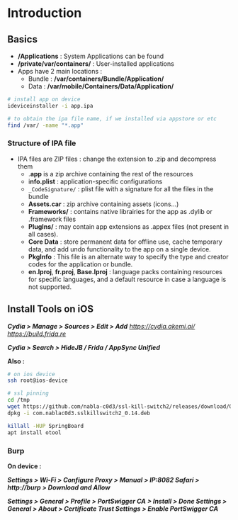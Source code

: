 # Introduction

## Basics

* **/Applications** : System Applications can be found
* **/private/var/containers/** : User-installed applications
* Apps have 2 main locations :
  * Bundle : **/var/containers/Bundle/Application/**
  * Data : **/var/mobile/Containers/Data/Application/**

```bash
# install app on device
ideviceinstaller -i app.ipa

# to obtain the ipa file name, if we installed via appstore or etc
find /var/ -name "*.app"
```

### Structure of IPA file

* IPA files are ZIP files : change the extension to .zip and decompress them
  * .**app** is a zip archive containing the rest of the resources
  * i**nfo.plist** : application-specific configurations
  * `_CodeSignature/` : plist file with a signature for all the files in the bundle
  * **Assets.car** : zip archive containing assets (icons...)
  * **Frameworks/** : contains native librairies for the app as .dylib or .framework files
  * **PlugIns/** : may contain app extensions as .appex files (not present in all cases).
  * **Core Data** : store permanent data for offline use, cache temporary data, and add undo functionality to the app on a single device.
  * **PkgInfo** : This file is an alternate way to specify the type and creator codes for the application or bundle.
  * **en.lproj**, **fr.proj**, **Base.lproj** : language packs containing resources for specific languages, and a default resource in case a language is not supported.

## Install Tools on iOS

_**Cydia > Manage > Sources > Edit > Add**_ _https://cydia.akemi.ai/ https://build.frida.re_

_**Cydia > Search > HideJB / Frida / AppSync Unified**_

**Also :**

```bash
# on ios device
ssh root@ios-device

# ssl pinning
cd /tmp
wget https://github.com/nabla-c0d3/ssl-kill-switch2/releases/download/0.14/com.nablac0d3.sslkillswitch2_0.14.deb .
dpkg -i com.nablac0d3.sslkillswitch2_0.14.deb

killall -HUP SpringBoard
apt install otool
```

### Burp

**On device :**&#x20;

_**Settings > Wi-Fi > Configure Proxy > Manual > IP:8082 Safari > http://burp > Download and Allow**_&#x20;

_**Settings > General > Profile > PortSwigger CA > Install > Done Settings > General > About > Certificate Trust Settings > Enable PortSwigger CA**_
